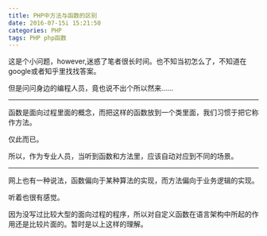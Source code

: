 ```yaml
---
title: PHP中方法与函数的区别
date: 2016-07-15i 15:21:50
categories: PHP
tags: PHP php函数
---
```


这是个小问题，however,迷惑了笔者很长时间。也不知当初怎么了，不知道在google或者知乎里找找答案。

但是问问身边的编程人员，竟也说不出个所以然来……

____

函数是面向过程里面的概念，而把这样的函数放到一个类里面，我们习惯于把它称作方法。

仅此而已。

所以，作为专业人员，当听到函数和方法里，应该自动对应到不同的场景。
____

网上也有一种说法，函数偏向于某种算法的实现，而方法偏向于业务逻辑的实现。

听着也很有感觉。

因为没写过比较大型的面向过程的程序，所以对自定义函数在语言架构中所起的作用还是比较片面的。暂时是以上这样的理解。


